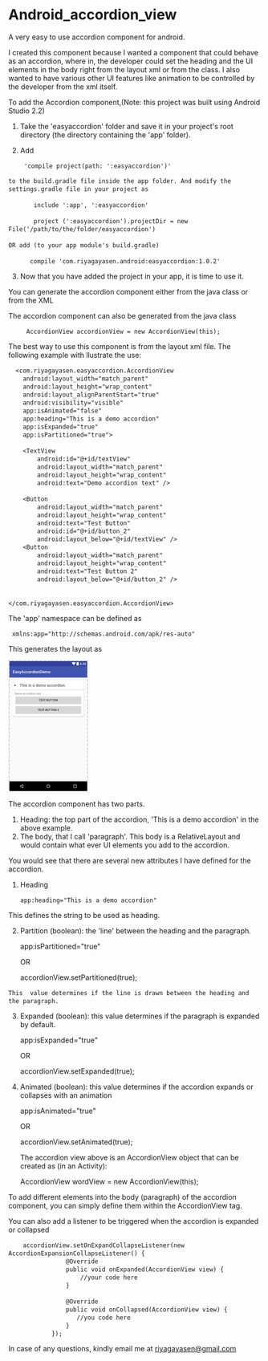 # Android_accordion_view
A very easy to use accordion component for android. 

I created this component because I wanted a component that could behave as an accordion, where in, the developer could set the heading and the UI elements in the body right from the layout xml or from the class. I also wanted to have various other UI features like animation to be controlled by the developer from the xml itself. 

To add the Accordion component,(Note: this project was built using Android Studio 2.2)
  1. Take the 'easyaccordion' folder and save it in your project's root directory (the directory containing the 'app' folder).  
  2. Add 
  
          'compile project(path: ':easyaccordion')' 
          
    to the build.gradle file inside the app folder. And modify the settings.gradle file in your project as 
            
           include ':app', ':easyaccordion'

           project (':easyaccordion').projectDir = new File('/path/to/the/folder/easyaccordion')
           
    OR add (to your app module's build.gradle)
    
          compile 'com.riyagayasen.android:easyaccordion:1.0.2'  

  3. Now that you have added the project in your app, it is time to use it. 

You can generate the accordion component either from the java class or from the XML

The accordion component can also be generated from the java class 
        
         AccordionView accordionView = new AccordionView(this);

The best way to use this component is from the layout xml file. The following example with llustrate the use: 

      <com.riyagayasen.easyaccordion.AccordionView
        android:layout_width="match_parent"
        android:layout_height="wrap_content"
        android:layout_alignParentStart="true"
        android:visibility="visible"
        app:isAnimated="false"
        app:heading="This is a demo accordion"
        app:isExpanded="true"
        app:isPartitioned="true">

        <TextView
            android:id="@+id/textView"
            android:layout_width="match_parent"
            android:layout_height="wrap_content"
            android:text="Demo accordion text" />

        <Button
            android:layout_width="match_parent"
            android:layout_height="wrap_content"
            android:text="Test Button"
            android:id="@+id/button_2"
            android:layout_below="@+id/textView" />
        <Button
            android:layout_width="match_parent"
            android:layout_height="wrap_content"
            android:text="Test Button 2"
            android:layout_below="@+id/button_2" />


    </com.riyagayasen.easyaccordion.AccordionView>
The 'app' namespace can be defined as 
     
     xmlns:app="http://schemas.android.com/apk/res-auto"

This generates the layout as 

![Alt text](/screenshot.png?raw=true "Optional Title")

The accordion component has two parts. 
  1. Heading: the top part of the accordion, 'This is a demo accordion' in the above example. 
  2. The body, that I call 'paragraph'. This body is a RelativeLayout and would contain what ever UI elements you add to the accordion. 
  
You would see that there are several new attributes I have defined for the accordion. 
  1. Heading 
  
         app:heading="This is a demo accordion"
   This defines the string to be used as heading. 
  
  2. Partition (boolean): the 'line' between the heading and the paragraph. 
  
        app:isPartitioned="true"
      
      OR
        
        accordionView.setPartitioned(true);
    
    This  value determines if the line is drawn between the heading and the paragraph. 
  
  3. Expanded (boolean): this value determines if the paragraph is expanded by default. 
  
        app:isExpanded="true"
        
       OR
       
        accordionView.setExpanded(true);
  
  4. Animated (boolean): this value determines if the accordion expands or collapses with an animation
        
        app:isAnimated="true"
      
       OR
       
        accordionView.setAnimated(true);
        
      The accordion view above is an AccordionView object that can be created as (in an Activity):
        
        AccordionView wordView = new AccordionView(this);
      
      
 
To add different elements into the body (paragraph) of the accordion component, you can simply define them within the AccordionView tag. 

You can also add a listener to be triggered when the accordion is expanded or collapsed

        accordionView.setOnExpandCollapseListener(new AccordionExpansionCollapseListener() {
                    @Override
                    public void onExpanded(AccordionView view) {
                        //your code here
                    }

                    @Override
                    public void onCollapsed(AccordionView view) {
                       //you code here
                    }
                });

In case of any questions, kindly email me at riyagayasen@gmail.com 
